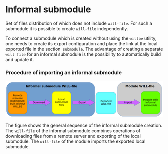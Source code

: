 # Informal submodule

Set of files distribution of which does not include <code>will-file</code>. For such a submodule it is possible to create <code>will-file</code> independently.

To connect a submodule which is created without using the `willbe` utility, one needs to create its export configuration and place the link at the local exported file in the section` submodule`. The advantage of creating a separate `will file` for an informal submodule is the possibility to automatically build and update it.

### Procedure of importing an informal submodule

![submodule.informal.png](./images/submodule.informal.png)

The figure shows the general sequence of the informal submodule creation. The `will-file` of the informal submodule combines operations of downloading files from a remote server and exporting of the local submodule. The `will-file` of the module imports the exported local submodule.
